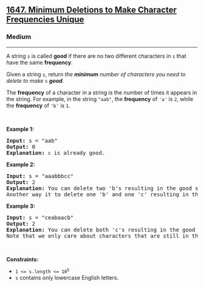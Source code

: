<h2><a href="https://leetcode.com/problems/minimum-deletions-to-make-character-frequencies-unique/">1647. Minimum Deletions to Make Character Frequencies Unique</a></h2><h3>Medium</h3><hr><div style="user-select: auto;"><p style="user-select: auto;">A string <code style="user-select: auto;">s</code> is called <strong style="user-select: auto;">good</strong> if there are no two different characters in <code style="user-select: auto;">s</code> that have the same <strong style="user-select: auto;">frequency</strong>.</p>

<p style="user-select: auto;">Given a string <code style="user-select: auto;">s</code>, return<em style="user-select: auto;"> the <strong style="user-select: auto;">minimum</strong> number of characters you need to delete to make </em><code style="user-select: auto;">s</code><em style="user-select: auto;"> <strong style="user-select: auto;">good</strong>.</em></p>

<p style="user-select: auto;">The <strong style="user-select: auto;">frequency</strong> of a character in a string is the number of times it appears in the string. For example, in the string <code style="user-select: auto;">"aab"</code>, the <strong style="user-select: auto;">frequency</strong> of <code style="user-select: auto;">'a'</code> is <code style="user-select: auto;">2</code>, while the <strong style="user-select: auto;">frequency</strong> of <code style="user-select: auto;">'b'</code> is <code style="user-select: auto;">1</code>.</p>

<p style="user-select: auto;">&nbsp;</p>
<p style="user-select: auto;"><strong class="example" style="user-select: auto;">Example 1:</strong></p>

<pre style="user-select: auto;"><strong style="user-select: auto;">Input:</strong> s = "aab"
<strong style="user-select: auto;">Output:</strong> 0
<strong style="user-select: auto;">Explanation:</strong> <code style="user-select: auto;">s</code> is already good.
</pre>

<p style="user-select: auto;"><strong class="example" style="user-select: auto;">Example 2:</strong></p>

<pre style="user-select: auto;"><strong style="user-select: auto;">Input:</strong> s = "aaabbbcc"
<strong style="user-select: auto;">Output:</strong> 2
<strong style="user-select: auto;">Explanation:</strong> You can delete two 'b's resulting in the good string "aaabcc".
Another way it to delete one 'b' and one 'c' resulting in the good string "aaabbc".</pre>

<p style="user-select: auto;"><strong class="example" style="user-select: auto;">Example 3:</strong></p>

<pre style="user-select: auto;"><strong style="user-select: auto;">Input:</strong> s = "ceabaacb"
<strong style="user-select: auto;">Output:</strong> 2
<strong style="user-select: auto;">Explanation:</strong> You can delete both 'c's resulting in the good string "eabaab".
Note that we only care about characters that are still in the string at the end (i.e. frequency of 0 is ignored).
</pre>

<p style="user-select: auto;">&nbsp;</p>
<p style="user-select: auto;"><strong style="user-select: auto;">Constraints:</strong></p>

<ul style="user-select: auto;">
	<li style="user-select: auto;"><code style="user-select: auto;">1 &lt;= s.length &lt;= 10<sup style="user-select: auto;">5</sup></code></li>
	<li style="user-select: auto;"><code style="user-select: auto;">s</code>&nbsp;contains only lowercase English letters.</li>
</ul>
</div>
